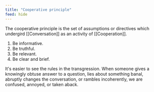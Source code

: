 ```yaml
---
title: "Cooperative principle"
feed: hide
---
```


The cooperative principle is the set of assumptions or directives which undergird [[Conversation]] as an activity of [[Cooperation]].  

1. Be informative.
2. Be truthful.
3. Be relevant.
4. Be clear and brief.

It's easier to see the rules in the transgression. When someone gives a knowingly obtuse answer to a question, lies about something banal, abruptly changes the conversation, or rambles incoherently, we are confused, annoyed, or taken aback.